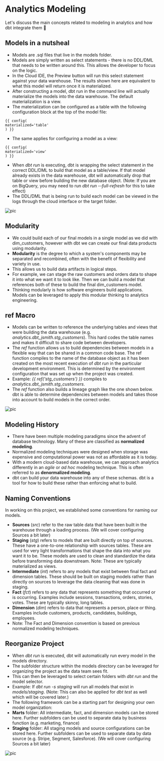 # Analytics Modeling

Let's discuss the main concepts related to modeling in analytics and how dbt integrate them 🧐

## Models in a nutsheal

- Models are .sql files that live in the models folder.
- Models are simply written as select statements - there is no DDL/DML that needs to be written around this. This allows the developer to focus on the logic.
- In the Cloud IDE, the Preview button will run this select statement against your data warehouse. The results shown here are equivalent to what this model will return once it is materialized.
- After constructing a model, dbt run in the command line will actually materialize the models into the data warehouse. The default materialization is a view.
- The materialization can be configured as a table with the following configuration block at the top of the model file:
```
{{ config(
materialized='table'
) }}
```
- The same applies for configuring a model as a view:
```
{{ config(
materialized='view'
) }}
```
- When *dbt run* is executing, dbt is wrapping the select statement in the correct DDL/DML to build that model as a table/view. If that model already exists in the data warehouse, dbt will automatically drop that table or view before building the new database object. (Note: If you are on BigQuery, you may need to run *dbt run --full-refresh* for this to take effect)
- The DDL/DML that is being run to build each model can be viewed in the logs through the cloud interface or the target folder.

![pic](http://www.welcome.paprika.tech/dbtpic//cloud_run_logs.webp)

## Modularity
- We could build each of our final models in a single model as we did with dim_customers, however with dbt we can create our final data products using modularity.
- **Modularity** is the degree to which a system's components may be separated and recombined, often with the benefit of flexibility and variety in use.
- This allows us to build data artifacts in logical steps.
- For example, we can stage the raw customers and orders data to shape it into what we want it to look like. Then we can build a model that references both of these to build the final dim_customers model.
- Thinking modularly is how software engineers build applications. Models can be leveraged to apply this modular thinking to analytics engineering.

## ref Macro
- Models can be written to reference the underlying tables and views that were building the data warehouse (e.g. *analytics.dbt_jsmith.stg_customers*). This hard codes the table names and makes it difficult to share code between developers.
- The *ref* function allows us to build dependencies between models in a flexible way that can be shared in a common code base. The ref function compiles to the name of the database object as it has been created on the most recent execution of *dbt run* in the particular development environment. This is determined by the environment configuration that was set up when the project was created.
- Example: *{{ ref('stg_customers') }}* compiles to *analytics.dbt_jsmith.stg_customers*.
- The *ref* function also builds a lineage graph like the one shown below. dbt is able to determine dependencies between models and takes those into account to build models in the correct order.

![pic](http://www.welcome.paprika.tech/dbtpic//DAG.webp)

## Modeling History
- There have been multiple modeling paradigms since the advent of database technology. Many of these are classified as **normalized modeling**.
- Normalized modeling techniques were designed when storage was expensive and computational power was not as affordable as it is today.
- With a modern cloud-based data warehouse, we can approach analytics differently in an *agile* or *ad hoc* modeling technique. This is often referred to as **denormalized modeling**.
- dbt can build your data warehouse into any of these schemas. dbt is a tool for how to build these rather than enforcing what to build.

## Naming Conventions 

In working on this project, we established some conventions for naming our models.

- **Sources** (*src*) refer to the raw table data that have been built in the warehouse through a loading process. (We will cover configuring Sources a bit later)
- **Staging** (*stg*) refers to models that are built directly on top of sources. These have a one-to-one relationship with sources tables. These are used for very light transformations that shape the data into what you want it to be. These models are used to clean and standardize the data before transforming data downstream. Note: These are typically materialized as views.
- **Intermediate** (*int*) refers to any models that exist between final fact and dimension tables. These should be built on staging models rather than directly on sources to leverage the data cleaning that was done in staging.
- **Fact** (*fct*) refers to any data that represents something that occurred or is occurring. Examples include sessions, transactions, orders, stories, votes. These are typically skinny, long tables.
- **Dimension** (*dim*) refers to data that represents a person, place or thing. Examples include customers, products, candidates, buildings, employees.
- Note: The Fact and Dimension convention is based on previous normalized modeling techniques.

## Reorganize Project
- When *dbt run* is executed, dbt will automatically run every model in the models directory.
- The subfolder structure within the models directory can be leveraged for organizing the project as the data team sees fit.
- This can then be leveraged to select certain folders with *dbt run* and the model selector.
- Example: If *dbt run -s staging* will run all models that exist in *models/staging*. (Note: This can also be applied for *dbt test* as well which will be covered later.)
- The following framework can be a starting part for designing your own model organization:
- **Marts** folder: All intermediate, fact, and dimension models can be stored here. Further subfolders can be used to separate data by business function (e.g. marketing, finance)
- **Staging** folder: All staging models and source configurations can be stored here. Further subfolders can be used to separate data by data source (e.g. Stripe, Segment, Salesforce). (We will cover configuring Sources a bit later)

![pic](http://www.welcome.paprika.tech/dbtpic//models.webp)
